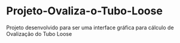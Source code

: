 # Projeto-Ovaliza-o-Tubo-Loose
Projeto desenvolvido para ser uma interface gráfica para cálculo de Ovalização do Tubo Loose
